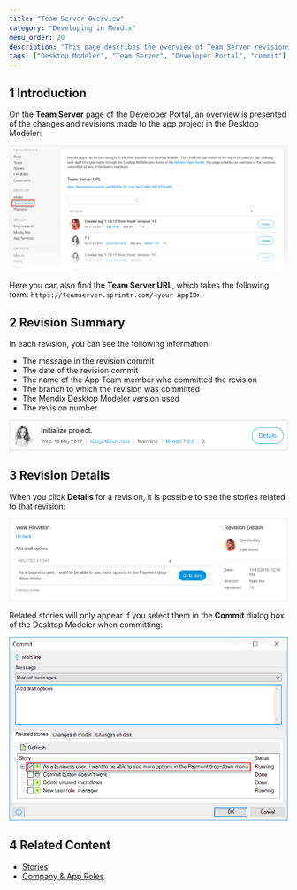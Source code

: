 ```yaml
---
title: "Team Server Overview"
category: "Developing in Mendix"
menu_order: 20
description: "This page describes the overview of Team Server revisions and commits."
tags: ["Desktop Modeler", "Team Server", "Developer Portal", "commit"]
---
```


## 1 Introduction

On the **Team Server** page of the Developer Portal, an overview is presented of the changes and revisions made to the app project in the Desktop Modeler:

![](attachments/team-server.png)

Here you can also find the **Team Server URL**, which takes the following form: `https://teamserver.sprintr.com/<your AppID>`.

## 2 Revision Summary

In each revision, you can see the following information:

* The message in the revision commit
* The date of the revision commit
* The name of the App Team member who committed the revision
* The branch to which the revision was committed
* The Mendix Desktop Modeler version used
* The revision number

![](attachments/revision-example.png)

## 3 Revision Details

When you click **Details** for a revision, it is possible to see the stories related to that revision:

![](attachments/revision-details.png)

Related stories will only appear if you select them in the **Commit** dialog box of the Desktop Modeler when committing:

![](attachments/commit-story.png)

## 4 Related Content

* [Stories](/developerportal/collaborate/stories)
* [Company & App Roles](/developerportal/company-app-roles/index)
